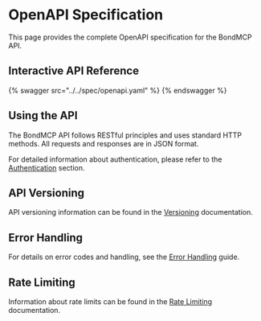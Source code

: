 # OpenAPI Specification

This page provides the complete OpenAPI specification for the BondMCP API.

## Interactive API Reference

{% swagger src="../../spec/openapi.yaml" %}
{% endswagger %}

## Using the API

The BondMCP API follows RESTful principles and uses standard HTTP methods. All requests and responses are in JSON format.

For detailed information about authentication, please refer to the [Authentication](authentication.md) section.

## API Versioning

API versioning information can be found in the [Versioning](../versioning.md) documentation.

## Error Handling

For details on error codes and handling, see the [Error Handling](error-handling.md) guide.

## Rate Limiting

Information about rate limits can be found in the [Rate Limiting](rate-limiting.md) documentation.
